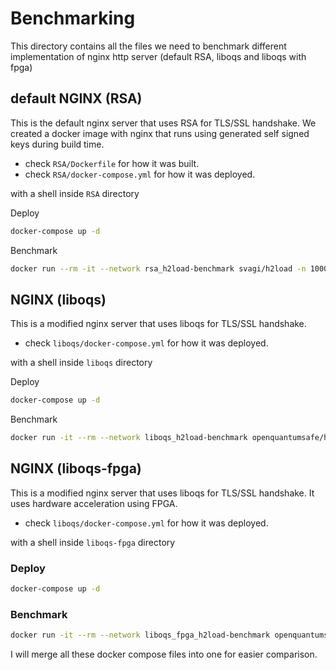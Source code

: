 # Benchmarking

This directory contains all the files we need to benchmark different implementation of nginx http server (default RSA, liboqs and liboqs with fpga)

## default NGINX (RSA)

This is the default nginx server that uses RSA for TLS/SSL handshake. We created a docker image with nginx that runs using generated self signed keys during build time.

- check `RSA/Dockerfile` for how it was built.
- check `RSA/docker-compose.yml` for how it was deployed.

with a shell inside `RSA` directory

Deploy

```bash
docker-compose up -d
```

Benchmark

```bash
docker run --rm -it --network rsa_h2load-benchmark svagi/h2load -n 1000 -c 10 https://YOUR_IP:4433
```

## NGINX (liboqs)

This is a modified nginx server that uses liboqs for TLS/SSL handshake.

- check `liboqs/docker-compose.yml` for how it was deployed.

with a shell inside `liboqs` directory

Deploy

```bash
docker-compose up -d
```

Benchmark

```bash
docker run -it --rm --network liboqs_h2load-benchmark openquantumsafe/h2load h2load -n 1000 -c 10 https://YOUR_IP
```

## NGINX (liboqs-fpga)

This is a modified nginx server that uses liboqs for TLS/SSL handshake. It uses hardware acceleration using FPGA.

- check `liboqs/docker-compose.yml` for how it was deployed.

with a shell inside `liboqs-fpga` directory

### Deploy

```bash
docker-compose up -d
```

### Benchmark

```bash
docker run -it --rm --network liboqs_fpga_h2load-benchmark openquantumsafe/h2load h2load -n 1000 -c 10 https://YOUR_IP:4432
```

I will merge all these docker compose files into one for easier comparison.
